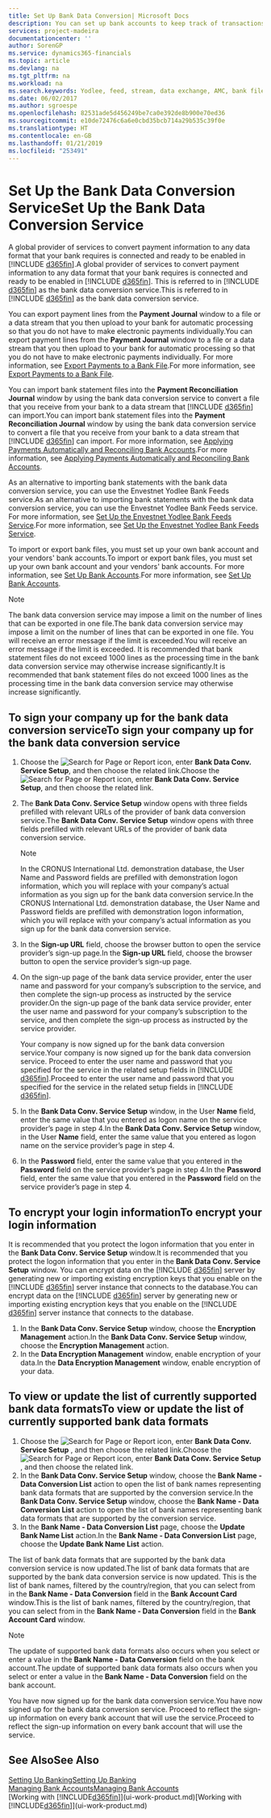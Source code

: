 ```yaml
---
title: Set Up Bank Data Conversion| Microsoft Docs
description: You can set up bank accounts to keep track of transactions and import or export bank feeds, such as Yodlee.
services: project-madeira
documentationcenter: ''
author: SorenGP
ms.service: dynamics365-financials
ms.topic: article
ms.devlang: na
ms.tgt_pltfrm: na
ms.workload: na
ms.search.keywords: Yodlee, feed, stream, data exchange, AMC, bank file import, bank file export, re-export, bank transfer, AMC, bank data conversion service, funds transfer
ms.date: 06/02/2017
ms.author: sgroespe
ms.openlocfilehash: 82531ade5d456249be7ca0e392de8b900e70ed36
ms.sourcegitcommit: e10de72476c6a6e0cbd35bcb714a29b535c39f0e
ms.translationtype: HT
ms.contentlocale: en-GB
ms.lasthandoff: 01/21/2019
ms.locfileid: "253491"
---
```

# <a name="set-up-the-bank-data-conversion-service"></a><span data-ttu-id="c00c5-103">Set Up the Bank Data Conversion Service</span><span class="sxs-lookup"><span data-stu-id="c00c5-103">Set Up the Bank Data Conversion Service</span></span>
<span data-ttu-id="c00c5-104">A global provider of services to convert payment information to any data format that your bank requires is connected and ready to be enabled in [!INCLUDE [d365fin](includes/d365fin_md.md)].</span><span class="sxs-lookup"><span data-stu-id="c00c5-104">A global provider of services to convert payment information to any data format that your bank requires is connected and ready to be enabled in [!INCLUDE [d365fin](includes/d365fin_md.md)].</span></span> <span data-ttu-id="c00c5-105">This is referred to in [!INCLUDE [d365fin](includes/d365fin_md.md)] as the bank data conversion service.</span><span class="sxs-lookup"><span data-stu-id="c00c5-105">This is referred to in [!INCLUDE [d365fin](includes/d365fin_md.md)] as the bank data conversion service.</span></span>

<span data-ttu-id="c00c5-106">You can export payment lines from the **Payment Journal** window to a file or a data stream that you then upload to your bank for automatic processing so that you do not have to make electronic payments individually.</span><span class="sxs-lookup"><span data-stu-id="c00c5-106">You can export payment lines from the **Payment Journal** window to a file or a data stream that you then upload to your bank for automatic processing so that you do not have to make electronic payments individually.</span></span> <span data-ttu-id="c00c5-107">For more information, see [Export Payments to a Bank File](payables-how-export-payments-bank-file.md).</span><span class="sxs-lookup"><span data-stu-id="c00c5-107">For more information, see [Export Payments to a Bank File](payables-how-export-payments-bank-file.md).</span></span>

<span data-ttu-id="c00c5-108">You can import bank statement files into the **Payment Reconciliation Journal** window by using the bank data conversion service to convert a file that you receive from your bank to a data stream that [!INCLUDE [d365fin](includes/d365fin_md.md)] can import.</span><span class="sxs-lookup"><span data-stu-id="c00c5-108">You can import bank statement files into the **Payment Reconciliation Journal** window by using the bank data conversion service to convert a file that you receive from your bank to a data stream that [!INCLUDE [d365fin](includes/d365fin_md.md)] can import.</span></span> <span data-ttu-id="c00c5-109">For more information, see [Applying Payments Automatically and Reconciling Bank Accounts](receivables-apply-payments-auto-reconcile-bank-accounts.md).</span><span class="sxs-lookup"><span data-stu-id="c00c5-109">For more information, see [Applying Payments Automatically and Reconciling Bank Accounts](receivables-apply-payments-auto-reconcile-bank-accounts.md).</span></span>

<span data-ttu-id="c00c5-110">As an alternative to importing bank statements with the bank data conversion service, you can use the Envestnet Yodlee Bank Feeds service.</span><span class="sxs-lookup"><span data-stu-id="c00c5-110">As an alternative to importing bank statements with the bank data conversion service, you can use the Envestnet Yodlee Bank Feeds service.</span></span> <span data-ttu-id="c00c5-111">For more information, see [Set Up the Envestnet Yodlee Bank Feeds Service](bank-how-setup-bank-statement-service.md).</span><span class="sxs-lookup"><span data-stu-id="c00c5-111">For more information, see [Set Up the Envestnet Yodlee Bank Feeds Service](bank-how-setup-bank-statement-service.md).</span></span>

<span data-ttu-id="c00c5-112">To import or export bank files, you must set up your own bank account and your vendors' bank accounts.</span><span class="sxs-lookup"><span data-stu-id="c00c5-112">To import or export bank files, you must set up your own bank account and your vendors' bank accounts.</span></span> <span data-ttu-id="c00c5-113">For more information, see [Set Up Bank Accounts](bank-how-setup-bank-accounts.md).</span><span class="sxs-lookup"><span data-stu-id="c00c5-113">For more information, see [Set Up Bank Accounts](bank-how-setup-bank-accounts.md).</span></span>

> [!NOTE]  
>   <span data-ttu-id="c00c5-114">The bank data conversion service may impose a limit on the number of lines that can be exported in one file.</span><span class="sxs-lookup"><span data-stu-id="c00c5-114">The bank data conversion service may impose a limit on the number of lines that can be exported in one file.</span></span> <span data-ttu-id="c00c5-115">You will receive an error message if the limit is exceeded.</span><span class="sxs-lookup"><span data-stu-id="c00c5-115">You will receive an error message if the limit is exceeded.</span></span> <span data-ttu-id="c00c5-116">It is recommended that bank statement files do not exceed 1000 lines as the processing time in the bank data conversion service may otherwise increase significantly.</span><span class="sxs-lookup"><span data-stu-id="c00c5-116">It is recommended that bank statement files do not exceed 1000 lines as the processing time in the bank data conversion service may otherwise increase significantly.</span></span>

## <a name="to-sign-your-company-up-for-the-bank-data-conversion-service"></a><span data-ttu-id="c00c5-117">To sign your company up for the bank data conversion service</span><span class="sxs-lookup"><span data-stu-id="c00c5-117">To sign your company up for the bank data conversion service</span></span>
1. <span data-ttu-id="c00c5-118">Choose the ![Search for Page or Report](media/ui-search/search_small.png "Search for Page or Report icon") icon, enter **Bank Data Conv. Service Setup**, and then choose the related link.</span><span class="sxs-lookup"><span data-stu-id="c00c5-118">Choose the ![Search for Page or Report](media/ui-search/search_small.png "Search for Page or Report icon") icon, enter **Bank Data Conv. Service Setup**, and then choose the related link.</span></span>  
2. <span data-ttu-id="c00c5-119">The **Bank Data Conv. Service Setup** window opens with three fields prefilled with relevant URLs of the provider of bank data conversion service.</span><span class="sxs-lookup"><span data-stu-id="c00c5-119">The **Bank Data Conv. Service Setup** window opens with three fields prefilled with relevant URLs of the provider of bank data conversion service.</span></span>

    > [!NOTE]  
   >   <span data-ttu-id="c00c5-120">In the CRONUS International Ltd. demonstration database, the User Name and Password fields are prefilled with demonstration logon information, which you will replace with your company’s actual information as you sign up for the bank data conversion service.</span><span class="sxs-lookup"><span data-stu-id="c00c5-120">In the CRONUS International Ltd. demonstration database, the User Name and Password fields are prefilled with demonstration logon information, which you will replace with your company’s actual information as you sign up for the bank data conversion service.</span></span>
3. <span data-ttu-id="c00c5-121">In the **Sign-up URL** field, choose the browser button to open the service provider’s sign-up page.</span><span class="sxs-lookup"><span data-stu-id="c00c5-121">In the **Sign-up URL** field, choose the browser button to open the service provider’s sign-up page.</span></span>  
4. <span data-ttu-id="c00c5-122">On the sign-up page of the bank data service provider, enter the user name and password for your company’s subscription to the service, and then complete the sign-up process as instructed by the service provider.</span><span class="sxs-lookup"><span data-stu-id="c00c5-122">On the sign-up page of the bank data service provider, enter the user name and password for your company’s subscription to the service, and then complete the sign-up process as instructed by the service provider.</span></span>

    <span data-ttu-id="c00c5-123">Your company is now signed up for the bank data conversion service.</span><span class="sxs-lookup"><span data-stu-id="c00c5-123">Your company is now signed up for the bank data conversion service.</span></span> <span data-ttu-id="c00c5-124">Proceed to enter the user name and password that you specified for the service in the related setup fields in [!INCLUDE [d365fin](includes/d365fin_md.md)].</span><span class="sxs-lookup"><span data-stu-id="c00c5-124">Proceed to enter the user name and password that you specified for the service in the related setup fields in [!INCLUDE [d365fin](includes/d365fin_md.md)].</span></span>
5. <span data-ttu-id="c00c5-125">In the **Bank Data Conv. Service Setup** window, in the User **Name** field, enter the same value that you entered as logon name on the service provider’s page in step 4.</span><span class="sxs-lookup"><span data-stu-id="c00c5-125">In the **Bank Data Conv. Service Setup** window, in the User **Name** field, enter the same value that you entered as logon name on the service provider’s page in step 4.</span></span>
6. <span data-ttu-id="c00c5-126">In the **Password** field, enter the same value that you entered in the **Password** field on the service provider’s page in step 4.</span><span class="sxs-lookup"><span data-stu-id="c00c5-126">In the **Password** field, enter the same value that you entered in the **Password** field on the service provider’s page in step 4.</span></span>

## <a name="to-encrypt-your-login-information"></a><span data-ttu-id="c00c5-127">To encrypt your login information</span><span class="sxs-lookup"><span data-stu-id="c00c5-127">To encrypt your login information</span></span>
<span data-ttu-id="c00c5-128">It is recommended that you protect the logon information that you enter in the **Bank Data Conv. Service Setup** window.</span><span class="sxs-lookup"><span data-stu-id="c00c5-128">It is recommended that you protect the logon information that you enter in the **Bank Data Conv. Service Setup** window.</span></span> <span data-ttu-id="c00c5-129">You can encrypt data on the [!INCLUDE [d365fin](includes/d365fin_md.md)] server by generating new or importing existing encryption keys that you enable on the [!INCLUDE [d365fin](includes/d365fin_md.md)] server instance that connects to the database.</span><span class="sxs-lookup"><span data-stu-id="c00c5-129">You can encrypt data on the [!INCLUDE [d365fin](includes/d365fin_md.md)] server by generating new or importing existing encryption keys that you enable on the [!INCLUDE [d365fin](includes/d365fin_md.md)] server instance that connects to the database.</span></span>

1. <span data-ttu-id="c00c5-130">In the **Bank Data Conv. Service Setup** window, choose the **Encryption Management** action.</span><span class="sxs-lookup"><span data-stu-id="c00c5-130">In the **Bank Data Conv. Service Setup** window, choose the **Encryption Management** action.</span></span>
2. <span data-ttu-id="c00c5-131">In the **Data Encryption Management** window, enable encryption of your data.</span><span class="sxs-lookup"><span data-stu-id="c00c5-131">In the **Data Encryption Management** window, enable encryption of your data.</span></span>

## <a name="to-view-or-update-the-list-of-currently-supported-bank-data-formats"></a><span data-ttu-id="c00c5-132">To view or update the list of currently supported bank data formats</span><span class="sxs-lookup"><span data-stu-id="c00c5-132">To view or update the list of currently supported bank data formats</span></span>
1. <span data-ttu-id="c00c5-133">Choose the ![Search for Page or Report](media/ui-search/search_small.png "Search for Page or Report icon") icon, enter **Bank Data Conv. Service Setup** , and then choose the related link.</span><span class="sxs-lookup"><span data-stu-id="c00c5-133">Choose the ![Search for Page or Report](media/ui-search/search_small.png "Search for Page or Report icon") icon, enter **Bank Data Conv. Service Setup** , and then choose the related link.</span></span>
2. <span data-ttu-id="c00c5-134">In the **Bank Data Conv. Service Setup** window, choose the **Bank Name - Data Conversion List** action to open the list of bank names representing bank data formats that are supported by the conversion service.</span><span class="sxs-lookup"><span data-stu-id="c00c5-134">In the **Bank Data Conv. Service Setup** window, choose the **Bank Name - Data Conversion List** action to open the list of bank names representing bank data formats that are supported by the conversion service.</span></span>
3. <span data-ttu-id="c00c5-135">In the **Bank Name - Data Conversion List** page, choose the **Update Bank Name List** action.</span><span class="sxs-lookup"><span data-stu-id="c00c5-135">In the **Bank Name - Data Conversion List** page, choose the **Update Bank Name List** action.</span></span>

<span data-ttu-id="c00c5-136">The list of bank data formats that are supported by the bank data conversion service is now updated.</span><span class="sxs-lookup"><span data-stu-id="c00c5-136">The list of bank data formats that are supported by the bank data conversion service is now updated.</span></span> <span data-ttu-id="c00c5-137">This is the list of bank names, filtered by the country/region, that you can select from in the **Bank Name - Data Conversion** field in the **Bank Account Card** window.</span><span class="sxs-lookup"><span data-stu-id="c00c5-137">This is the list of bank names, filtered by the country/region, that you can select from in the **Bank Name - Data Conversion** field in the **Bank Account Card** window.</span></span>

> [!NOTE]  
>   <span data-ttu-id="c00c5-138">The update of supported bank data formats also occurs when you select or enter a value in the **Bank Name - Data Conversion** field on the bank account.</span><span class="sxs-lookup"><span data-stu-id="c00c5-138">The update of supported bank data formats also occurs when you select or enter a value in the **Bank Name - Data Conversion** field on the bank account.</span></span>

<span data-ttu-id="c00c5-139">You have now signed up for the bank data conversion service.</span><span class="sxs-lookup"><span data-stu-id="c00c5-139">You have now signed up for the bank data conversion service.</span></span> <span data-ttu-id="c00c5-140">Proceed to reflect the sign-up information on every bank account that will use the service.</span><span class="sxs-lookup"><span data-stu-id="c00c5-140">Proceed to reflect the sign-up information on every bank account that will use the service.</span></span>

## <a name="see-also"></a><span data-ttu-id="c00c5-141">See Also</span><span class="sxs-lookup"><span data-stu-id="c00c5-141">See Also</span></span>
[<span data-ttu-id="c00c5-142">Setting Up Banking</span><span class="sxs-lookup"><span data-stu-id="c00c5-142">Setting Up Banking</span></span>](bank-setup-banking.md)  
[<span data-ttu-id="c00c5-143">Managing Bank Accounts</span><span class="sxs-lookup"><span data-stu-id="c00c5-143">Managing Bank Accounts</span></span>](bank-manage-bank-accounts.md)  
<span data-ttu-id="c00c5-144">[Working with [!INCLUDE[d365fin](includes/d365fin_md.md)]](ui-work-product.md)</span><span class="sxs-lookup"><span data-stu-id="c00c5-144">[Working with [!INCLUDE[d365fin](includes/d365fin_md.md)]](ui-work-product.md)</span></span>
